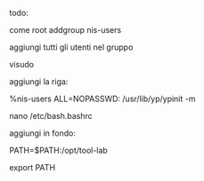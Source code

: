 
todo:

come root
 addgroup nis-users
 
 aggiungi tutti gli utenti nel gruppo
 
 visudo 
 
 aggiungi la riga:
 
 %nis-users ALL=NOPASSWD: /usr/lib/yp/ypinit -m
 
 
 nano /etc/bash.bashrc
 
 aggiungi in fondo:
 
 PATH=$PATH:/opt/tool-lab
 
 export PATH

